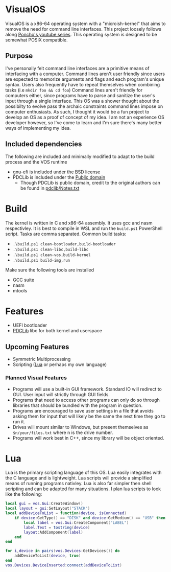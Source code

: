 # VisualOS
VisualOS is a x86-64 operating system with a "microish-kernel" that aims to remove the need for command line interfaces. 
This project loosely follows along [Poncho's youtube series](https://www.youtube.com/playlist?list=PLxN4E629pPnJxCQCLy7E0SQY_zuumOVyZ). 
This operating system is designed to be somewhat POSIX compatible. 

## Purpose
I've personally felt command line interfaces are a primitive means of interfacing with a computer. 
Command lines aren't user friendly since users are expected to memorize arguments and flags and each program's unique syntax. 
Users also frequently have to repeat themselves when combining tasks (i.e `mkdir foo && cd foo`) 
Command lines aren't friendly for computers either, since programs have to parse and sanitize the user's input through a single interface. 
This OS was a shower thought about the possibilty to evolve pass the archaic constraints command lines impose on computer enthusiasts. 
As such, I thought it would be a fun project to develop an OS as a proof of concept of my idea. 
I am not an experience OS developer however, so I've come to learn and I'm sure there's many better ways of implementing my idea.

## Included dependencies
The following are included and minimally modified to adapt to the build process and the VOS runtime
- gnu-efi is included under the BSD license
- PDCLib is included under the [Public domain](src/pdclib/COPYING.CC0)
	- Though PDCLib is public domain, credit to the original authors can be found in [pdclib/Notes.txt](src/pdclib/Notes.txt)

# Build
The kernel is written in C and x86-64 assembly. It uses gcc and nasm respectivley. It is best to compile in WSL and run the `build.ps1` PowerShell script. Tasks are comma separated. Common build tasks:
- `.\build.ps1 clean-bootloader,build-bootloader`
- `.\build.ps1 clean-libc,build-libc`
- `.\build.ps1 clean-vos,build-kernel`
- `.\build.ps1 build-img,run`

Make sure the following tools are installed
- GCC suite
- nasm
- mtools

# Features
- UEFI bootloader
- [PDCLib](https://github.com/nothotscott/pdclib) libc for both kernel and userspace

## Upcoming Features
- Symmetric Multiprocessing
- Scripting ([Lua](#Lua) or perhaps my own language)
### Planned Visual Features
- Programs will use a built-in GUI framework. Standard IO will redirect to GUI. User input will strictly through GUI fields.
- Programs that need to access other programs can only do so through libraries that should be bundled with the program in question.
- Programs are encouraged to save user settings in a file that avoids asking them for input that will likely be the same the next time they go to run it.
- Drives will mount similar to Windows, but present themselves as `$n/your/files.txt` where n is the drive number.
- Programs will work best in C++, since my library will be object oriented.

# Lua
Lua is the primary scripting language of this OS. Lua easily integrates with the C language and is lightweight.
Lua scripts will provide a simplified means of running programs nativley.
Lua is also far simpler then shell scripting and can be adapted for many situations. I plan lua scripts to look like the following:
```lua
local gui = vos.Gui:CreateWindow()
local layout = gui:SetLayout("STACK")
local addDeviceToList = function(device, isConnected)
	if device:GetType() == "DISK" and device:GetMedium() == "USB" then
		local label = vos.Gui:CreateComponent("LABEL")
		label.Text = tostring(device)
		layout:AddComponent(label)
	end
end

for i,device in pairs(vos.Devices:GetDevices()) do
	addDeviceToList(device, true)
end
vos.Devices.DeviceInserted:connect(addDeviceToList)
```